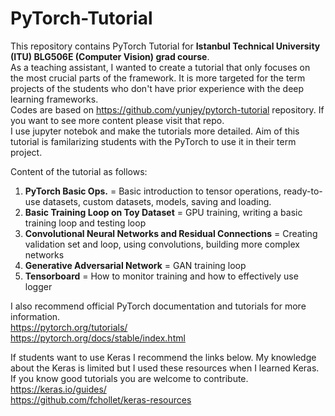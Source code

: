 # PyTorch-Tutorial

This repository contains PyTorch Tutorial for **Istanbul Technical University (ITU) BLG506E (Computer Vision) grad course**.    
As a teaching assistant, I wanted to create a tutorial that only focuses on the most crucial parts of the framework. It is more targeted for the term projects of the students who don't have prior experience with the deep learning frameworks.   
Codes are based on https://github.com/yunjey/pytorch-tutorial repository. If you want to see more content please visit that repo.  
I use jupyter notebok and make the tutorials more detailed. Aim of this tutorial is familarizing students with the PyTorch to use it in their term project.    
  
Content of the tutorial as follows:  
1. **PyTorch Basic Ops.** = Basic introduction to tensor operations, ready-to-use datasets, custom datasets, models, saving and loading.  
2. **Basic Training Loop on Toy Dataset** = GPU training, writing a basic training loop and testing loop  
3. **Convolutional Neural Networks and Residual Connections** = Creating validation set and loop, using convolutions, building more complex networks   
4. **Generative Adversarial Network** = GAN training loop  
5. **Tensorboard** = How to monitor training and how to effectively use logger  

I also recommend official PyTorch documentation and tutorials for more information.  
https://pytorch.org/tutorials/  
https://pytorch.org/docs/stable/index.html  

If students want to use Keras I recommend the links below. My knowledge about the Keras is limited but I used these resources when I learned Keras. If you know good tutorials you are welcome to contribute.  
https://keras.io/guides/  
https://github.com/fchollet/keras-resources  
